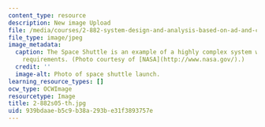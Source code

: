 ```yaml
---
content_type: resource
description: New image Upload
file: /media/courses/2-882-system-design-and-analysis-based-on-ad-and-complexity-theories-spring-2005/939bdaaeb5c9b38a293be31f3893757e_2-882s05-th.jpg
file_type: image/jpeg
image_metadata:
  caption: The Space Shuttle is an example of a highly complex system with many functional
    requirements. (Photo courtesy of [NASA](http://www.nasa.gov/).)
  credit: ''
  image-alt: Photo of space shuttle launch.
learning_resource_types: []
ocw_type: OCWImage
resourcetype: Image
title: 2-882s05-th.jpg
uid: 939bdaae-b5c9-b38a-293b-e31f3893757e
---
```

